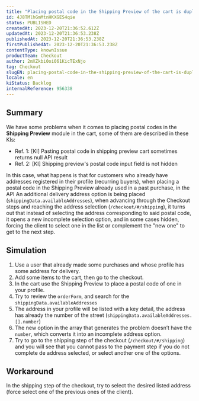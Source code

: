 ```yaml
---
title: "Placing postal code in the Shipping Preview of the cart is duplicating address options for recurring customers"
id: 4J8TMlhGmMtnHKXGES4qie
status: PUBLISHED
createdAt: 2023-12-20T21:36:52.612Z
updatedAt: 2023-12-20T21:36:53.238Z
publishedAt: 2023-12-20T21:36:53.238Z
firstPublishedAt: 2023-12-20T21:36:53.238Z
contentType: knownIssue
productTeam: Checkout
author: 2mXZkbi0oi061KicTExNjo
tag: Checkout
slugEN: placing-postal-code-in-the-shipping-preview-of-the-cart-is-duplicating-address-options-for-recurring-customers
locale: en
kiStatus: Backlog
internalReference: 956338
---
```


## Summary


We have some problems when it comes to placing postal codes in the **Shipping Preview** module in the cart, some of them are described in these KIs:


- Ref. 1: [KI]  Pasting postal code in shipping preview cart sometimes returns null API result
- Ref. 2: [KI] Shipping preview's postal code input field is not hidden

In this case, what happens is that for customers who already have addresses registered in their profile (recurring buyers), when placing a postal code in the Shipping Preview already used in a past purchase, in the API An additional delivery address option is being placed (`shippingData.availableAddresses`), when advancing through the Checkout steps and reaching the address selection (`/checkout/#/shipping`), it turns out that instead of selecting the address corresponding to said postal code, it opens a new incomplete selection option, and in some cases hidden, forcing the client to select one in the list or complement the "new one" to get to the next step.


##

## Simulation



1. Use a user that already made some purchases and whose profile has some address for delivery.
2. Add some items to the cart, then go to the checkout.
3. In the cart use the Shipping Preview to place a postal code of one in your profile.
  1. Try to review the `orderForm`, and search for the `shippingData.availableAddresses`
  2. The address in your profile will be listed with a key detail, the address has already the number of the street (`shippingData.availableAddresses.[].number`)
  3. The new option in the array that generates the problem doesn’t have the `number`, which converts it into an incomplete address option.
4. Try to go to the shipping step of the checkout (`/checkout/#/shipping`) and you will see that you cannot pass to the payment step if you do not complete de address selected, or select another one of the options.


##

## Workaround


In the shipping step of the checkout, try to select the desired listed address (force select one of the previous ones of the client).





